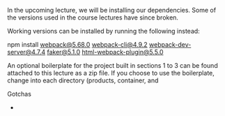 In the upcoming lecture, we will be installing our dependencies. Some of the versions used in the course lectures have since broken.

Working versions can be installed by running the following instead:

npm install webpack@5.68.0 webpack-cli@4.9.2 webpack-dev-server@4.7.4 faker@5.1.0 html-webpack-plugin@5.5.0

An optional boilerplate for the project built in sections 1 to 3 can be found attached to this lecture as a zip file. If you choose to use the boilerplate, change into each directory (products, container, and

Gotchas

-
